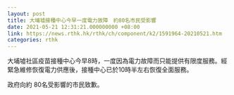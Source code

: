 ```yaml
---
layout: post
title: 大埔墟接種中心今早一度電力故障　約80名市民受影響
date: 2021-05-21 12:31:21.000000000 +08:00
link: https://news.rthk.hk/rthk/ch/component/k2/1591964-20210521.htm
categories: rthk
---
```


大埔墟社區疫苗接種中心今早8時，一度因為電力故障而只能提供有限度服務。經緊急維修恢復電力供應後，接種中心已於10時半左右恢復全面服務。

政府向約 80名受影響的市民致歉。
